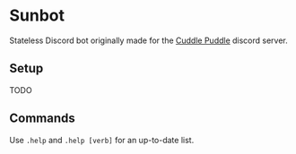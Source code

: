 # Sunbot
Stateless Discord bot originally made for the [Cuddle Puddle](https://floof.zone/discord) discord server.

## Setup

TODO

## Commands

Use `.help` and `.help [verb]` for an up-to-date list.